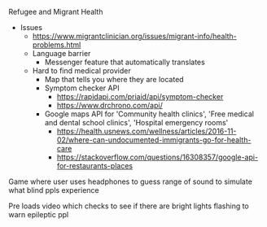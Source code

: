 Refugee and Migrant Health
- Issues
  - https://www.migrantclinician.org/issues/migrant-info/health-problems.html
  - Language barrier
    - Messenger feature that automatically translates
  - Hard to find medical provider
    - Map that tells you where they are located
    - Symptom checker API
      - https://rapidapi.com/priaid/api/symptom-checker
      - https://www.drchrono.com/api/
    - Google maps API for 'Community health clinics', 'Free medical and dental school clinics', 'Hospital emergency rooms'
      - https://health.usnews.com/wellness/articles/2016-11-02/where-can-undocumented-immigrants-go-for-health-care
      - https://stackoverflow.com/questions/16308357/google-api-for-restaurants-places

Game where user uses headphones to guess range of sound to simulate what blind ppls experience

Pre loads video which checks to see if there are bright lights flashing to warn epileptic ppl
